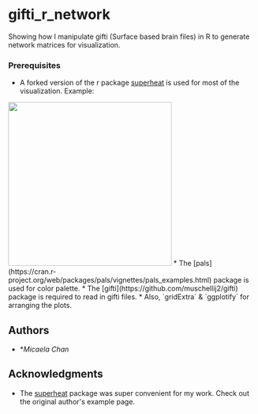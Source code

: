 # gifti_r_network
Showing how I manipulate gifti (Surface based brain files) in R to generate network matrices for visualization.

### Prerequisites

* A forked version of the r package [superheat](https://github.com/mychan24/superheat) is used for most of the visualization. Example:  
<img src="https://github.com/mychan24/gifti_r_network/blob/master/gifti_in_r_files/figure-gfm/unnamed-chunk-6-1.png" width="331" height="331">
* The [pals](https://cran.r-project.org/web/packages/pals/vignettes/pals_examples.html) package is used for color palette.
* The [gifti](https://github.com/muschellij2/gifti) package is required to read in gifti files. 
* Also, `gridExtra` & `ggplotify` for arranging the plots. 


## Authors

* **Micaela Chan*


## Acknowledgments

* The [superheat](https://rlbarter.github.io/superheat/) package was super convenient for my work. Check out the original author's example page. 
